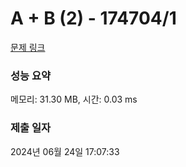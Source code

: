 # A + B (2) - 174704/1 

[문제 링크](https://level.goorm.io/exam/174704/a-b-2/quiz/1) 

### 성능 요약

메모리: 31.30 MB, 시간: 0.03 ms

### 제출 일자

2024년 06월 24일 17:07:33

